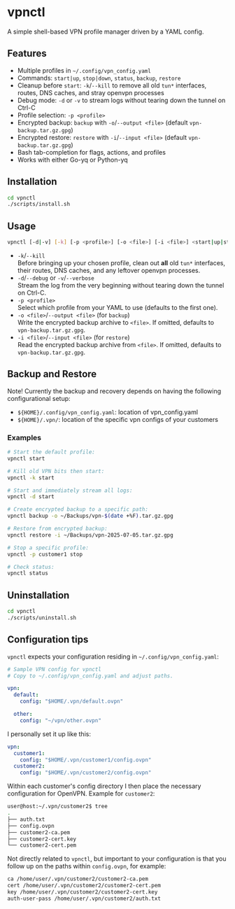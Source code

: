 # vpnctl

A simple shell-based VPN profile manager driven by a YAML config.

## Features

- Multiple profiles in `~/.config/vpn_config.yaml`
- Commands: `start|up`, `stop|down`, `status`, `backup`, `restore`
- Cleanup before `start`: `-k`/`--kill` to remove all old `tun*` interfaces, routes, DNS caches, and stray openvpn processes
- Debug mode: `-d` or `-v` to stream logs without tearing down the tunnel on Ctrl-C
- Profile selection: `-p <profile>`
- Encrypted backup: `backup` with `-o`/`--output <file>` (default `vpn-backup.tar.gz.gpg`)
- Encrypted restore: `restore` with `-i`/`--input <file>` (default `vpn-backup.tar.gz.gpg`)
- Bash tab-completion for flags, actions, and profiles
- Works with either Go-yq or Python-yq

## Installation

```bash
cd vpnctl
./scripts/install.sh
```

## Usage

```bash
vpnctl [-d|-v] [-k] [-p <profile>] [-o <file>] [-i <file>] <start|up|stop|down|status|backup|restore>
```

- `-k`/`--kill`  
  Before bringing up your chosen profile, clean out **all** old `tun*` interfaces, their routes, DNS caches, and any leftover openvpn processes.
- `-d`/`--debug` or `-v`/`--verbose`  
  Stream the log from the very beginning without tearing down the tunnel on Ctrl-C.
- `-p <profile>`  
  Select which profile from your YAML to use (defaults to the first one).
- `-o <file>`/`--output <file>` (for `backup`)  
  Write the encrypted backup archive to `<file>`. If omitted, defaults to `vpn-backup.tar.gz.gpg`.
- `-i <file>`/`--input <file>` (for `restore`)  
  Read the encrypted backup archive from `<file>`. If omitted, defaults to `vpn-backup.tar.gz.gpg`.

## Backup and Restore

Note! Currently the backup and recovery depends on having the following configurational setup:

- `${HOME}/.config/vpn_config.yaml`: location of vpn_config.yaml
- `${HOME}/.vpn/`: location of the specific vpn configs of your customers

### Examples

```bash
# Start the default profile:
vpnctl start

# Kill old VPN bits then start:
vpnctl -k start

# Start and immediately stream all logs:
vpnctl -d start

# Create encrypted backup to a specific path:
vpnctl backup -o ~/Backups/vpn-$(date +%F).tar.gz.gpg

# Restore from encrypted backup:
vpnctl restore -i ~/Backups/vpn-2025-07-05.tar.gz.gpg

# Stop a specific profile:
vpnctl -p customer1 stop

# Check status:
vpnctl status
```

## Uninstallation

```bash
cd vpnctl
./scripts/uninstall.sh
```

## Configuration tips

`vpnctl` expects your configuration residing in `~/.config/vpn_config.yaml`:

```yaml
# Sample VPN config for vpnctl
# Copy to ~/.config/vpn_config.yaml and adjust paths.

vpn:
  default:
    config: "$HOME/.vpn/default.ovpn"

  other:
    config: "~/vpn/other.ovpn"
```

I personally set it up like this:

```yaml
vpn:
  customer1:
    config: "$HOME/.vpn/customer1/config.ovpn"
  customer2:
    config: "$HOME/.vpn/customer2/config.ovpn"
```

Within each customer's config directory I then place the necessary configuration for OpenVPN. Example for `customer2`:

```bash
user@host:~/.vpn/customer2$ tree
.
├── auth.txt
├── config.ovpn
├── customer2-ca.pem
├── customer2-cert.key
└── customer2-cert.pem
```

Not directly related to `vpnctl`, but important to your configuration is that you follow up on the paths within `config.ovpn`, for example:

```bash
ca /home/user/.vpn/customer2/customer2-ca.pem
cert /home/user/.vpn/customer2/customer2-cert.pem
key /home/user/.vpn/customer2/customer2-cert.key
auth-user-pass /home/user/.vpn/customer2/auth.txt
```
